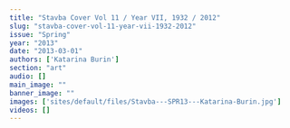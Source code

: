 ```yaml
---
title: "Stavba Cover Vol 11 / Year VII, 1932 / 2012"
slug: "stavba-cover-vol-11-year-vii-1932-2012"
issue: "Spring"
year: "2013"
date: "2013-03-01"
authors: ['Katarina Burin']
section: "art"
audio: []
main_image: ""
banner_image: ""
images: ['sites/default/files/Stavba---SPR13---Katarina-Burin.jpg']
videos: []
---
```

